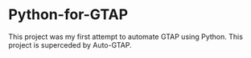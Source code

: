 # Python-for-GTAP

This project was my first attempt to automate GTAP using Python. This project is superceded by Auto-GTAP.

